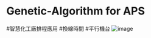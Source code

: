 # Genetic-Algorithm for APS
#智慧化工廠排程應用
#換線時間
#平行機台
![image](https://user-images.githubusercontent.com/68886395/158193696-ab19bdad-e96a-44e1-890d-389434bb3777.png)

